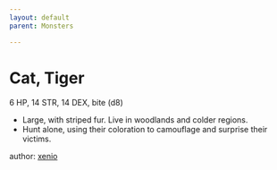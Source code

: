```yaml
---
layout: default
parent: Monsters 

--- 
```

# Cat, Tiger
6 HP, 14 STR, 14 DEX, bite (d8)  
- Large, with striped fur.   Live in woodlands and colder regions.  
- Hunt alone, using their coloration to camouflage and surprise their victims.  





author: [xenio](https://xenioinabottle.blogspot.com/2021/02/classic-monsters-for-cairnito-part-1.html) 


